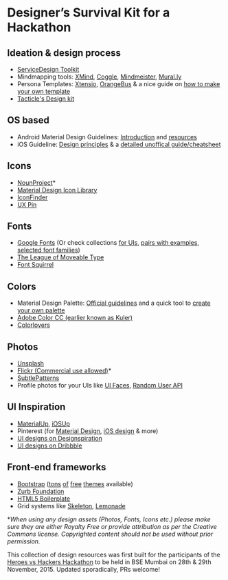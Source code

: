 # Designer’s Survival Kit for a Hackathon


## Ideation & design process
* [ServiceDesign Toolkit](www.servicedesigntoolkit.org)
* Mindmapping tools: [XMind](http://www.xmind.net/), [Coggle](https://coggle.it/), [Mindmeister](https://www.mindmeister.com/), [Mural.ly](https://mural.ly/)
* Persona Templates: [Xtensio](http://xtensio.com/user-persona/), [OrangeBus](http://wireframes.linowski.ca/2011/03/persona-template/) & a nice guide on [how to make your own template](http://www.ux-lady.com/diy-user-personas/)
* [Tacticle's Design kit](http://www.tactiledesignkit.com/)

## OS based
* Android Material Design Guidelines: [Introduction](https://www.google.com/design/spec/material-design/introduction.html) and [resources](https://design.google.com/resources/)
* iOS Guideline: [Design principles](https://developer.apple.com/library/ios/documentation/UserExperience/Conceptual/MobileHIG/Principles.html) & a [detailed unoffical guide/cheatsheet](http://iosdesign.ivomynttinen.com/)

## Icons
* [NounProject](https://thenounproject.com/)*
* [Material Design Icon Library](https://www.google.com/design/icons/)
* [IconFinder](https://www.iconfinder.com/)
* [UX Pin](https://www.uxpin.com/uxpin-icon-set.html)

## Fonts
* [Google Fonts](https://www.google.com/fonts) (Or check collections [for UIs](http://sachagreif.com/more-google-webfonts-that-dont-suck/), [pairs with examples](http://hellohappy.org/beautiful-web-type/), [selected font families](http://somadesign.ca/demos/better-google-fonts/)) 
* [The League of Moveable Type](https://www.theleagueofmoveabletype.com/)
* [Font Squirrel](http://www.fontsquirrel.com/)

## Colors
* Material Design Palette: [Official guidelines](https://www.google.com/design/spec/resources/color-palettes.html) and a quick tool to [create your own palette](https://www.materialpalette.com/)
* [Adobe Color CC (earlier known as Kuler)](https://color.adobe.com/explore/newest/)
* [Colorlovers](http://www.colourlovers.com/palettes)

## Photos
* [Unsplash](https://unsplash.com/)
* [Flickr (Commercial use allowed)](https://www.flickr.com/search/?text=&license=4%2C5%2C6%2C9%2C10)*
* [SubtlePatterns](http://subtlepatterns.com/)
* Profile photos for your UIs like [UI Faces](http://uifaces.com/), [Random User API](https://randomuser.me/)

## UI Inspiration
* [MaterialUp](http://www.materialup.com/), [iOSUp](http://www.ios.uplabs.io/)
* Pinterest (for [Material Design](https://www.pinterest.com/search/pins/?q=material+design+app), [iOS design](https://www.pinterest.com/search/pins/?q=ios%20design) & more)
* [UI designs on Designspiration](http://designspiration.net/search/saves/?q=ui)
* [UI designs on Dribbble](https://dribbble.com/search?q=UI)

## Front-end frameworks
* [Bootstrap](http://getbootstrap.com/) ([tons](http://startbootstrap.com/) [of](http://www.bootstrapzero.com/) [free](https://shapebootstrap.net/free-templates) [themes](https://themewagon.com/themes/) available)
* [Zurb Foundation](http://foundation.zurb.com/)
* [HTML5 Boilerplate](https://html5boilerplate.com/)
* Grid systems like [Skeleton](http://getskeleton.com/), [Lemonade](http://lemonade.im/)

*_When using any design assets (Photos, Fonts, Icons etc.) please make sure they are either Royalty Free or provide attribution as per the Creative Commons license. Copyrighted content should not be used without prior permission._

This collection of design resources was first built for the participants of the [Heroes vs Hackers Hackathon](http://heroesvshackers.com/) to be held in BSE Mumbai on 28th & 29th November, 2015. Updated sporadically, PRs welcome!
